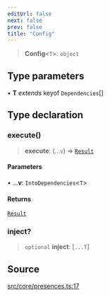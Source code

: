 ```yaml
---
editUrl: false
next: false
prev: false
title: "Config"
---
```


> **Config**\<`T`\>: `object`

## Type parameters

• **T** *extends* keyof `Dependencies`[]

## Type declaration

### execute()

> **execute**: (...`v`) => [`Result`](/v3/api/namespacespresenceinterfaces/result/)

#### Parameters

• ...**v**: `IntoDependencies`\<`T`\>

#### Returns

[`Result`](/v3/api/namespacespresenceinterfaces/result/)

### inject?

> `optional` **inject**: [`...T`]

## Source

[src/core/presences.ts:17](https://github.com/sern-handler/handler/blob/04c4625bfa2f746935f4a8cee62b77cdffd86684/src/core/presences.ts#L17)
